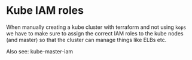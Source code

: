 # Kube IAM roles

When manually creating a kube cluster with terraform and not using `kops` we
have to make sure to assign the correct IAM roles to the kube nodes (and master)
so that the cluster can manage things like ELBs etc.

Also see: kube-master-iam
